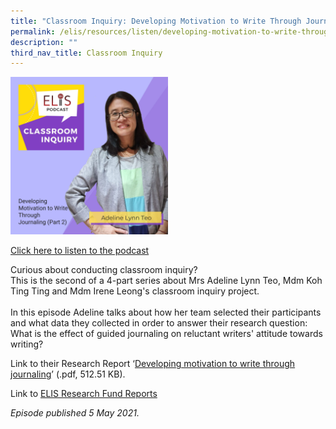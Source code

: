 ```yaml
---
title: "Classroom Inquiry: Developing Motivation to Write Through Journaling (Part 2)"
permalink: /elis/resources/listen/developing-motivation-to-write-through-journaling-part-2/
description: ""
third_nav_title: Classroom Inquiry
---
```

<img src="/images/adeline-2.jpg" 
     style="width:50%">
		 
<a href="https://open.spotify.com/episode/65wxd20H120PVB9KucVmFs">Click here to listen to the podcast</a>

Curious about conducting classroom inquiry?   
This is the second of a 4-part series about Mrs Adeline Lynn Teo, Mdm Koh Ting Ting and Mdm Irene Leong's classroom inquiry project.     
   
In this episode Adeline talks about how her team selected their participants and what data they collected in order to answer their research question: What is the effect of guided journaling on reluctant writers' attitude towards writing?

Link to their Research Report ‘[Developing motivation to write through journaling](/files/de-la-salle-primary-school-final-report.pdf)’ (.pdf, 512.51 KB).   
  
Link to [ELIS Research Fund Reports](https://staging.d1wti0p44mqune.amplifyapp.com/elis/resources/read/elis-research-fund-reports)

<em>Episode published 5 May 2021.</em>

